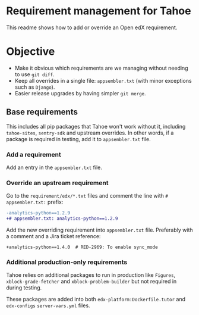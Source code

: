 # Requirement management for Tahoe
This readme shows how to add or override an Open edX requirement.

# Objective

 - Make it obvious which requirements are we managing without needing to use `git diff`.
 - Keep all overrides in a single file: `appsembler.txt` (with minor exceptions such as `Django`).
 - Easier release upgrades by having simpler `git merge`.

## Base requirements
This includes all pip packages that Tahoe won't work without it, including `tahoe-sites`, `sentry-sdk` and upstream overrides. In other words, if a package is required in testing, add it to `appsembler.txt` file.

### Add a requirement
Add an entry in the `appsembler.txt` file.

### Override an upstream requirement
Go to the `requirement/edx/*.txt` files and comment the line with `# appsembler.txt:` prefix:

```diff
-analytics-python==1.2.9
+# appsembler.txt: analytics-python==1.2.9
```

Add the new overriding requirement into `appsembler.txt` file. Preferably with a comment and a Jira ticket reference:

```
+analytics-python==1.4.0  # RED-2969: To enable sync_mode
```

### Additional production-only requirements
Tahoe relies on additional packages to run in production like `Figures`, `xblock-grade-fetcher` and
`xblock-problem-builder` but not required in during testing.

These packages are added into both `edx-platform:Dockerfile.tutor` and `edx-configs` `server-vars.yml` files.
